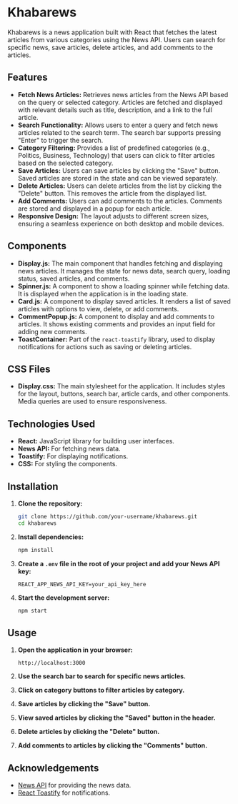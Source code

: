 # Khabarews

Khabarews is a news application built with React that fetches the latest articles from various categories using the News API. Users can search for specific news, save articles, delete articles, and add comments to the articles.

## Features

- **Fetch News Articles:** Retrieves news articles from the News API based on the query or selected category. Articles are fetched and displayed with relevant details such as title, description, and a link to the full article.
- **Search Functionality:** Allows users to enter a query and fetch news articles related to the search term. The search bar supports pressing "Enter" to trigger the search.
- **Category Filtering:** Provides a list of predefined categories (e.g., Politics, Business, Technology) that users can click to filter articles based on the selected category.
- **Save Articles:** Users can save articles by clicking the "Save" button. Saved articles are stored in the state and can be viewed separately.
- **Delete Articles:** Users can delete articles from the list by clicking the "Delete" button. This removes the article from the displayed list.
- **Add Comments:** Users can add comments to the articles. Comments are stored and displayed in a popup for each article.
- **Responsive Design:** The layout adjusts to different screen sizes, ensuring a seamless experience on both desktop and mobile devices.

## Components

- **Display.js:** The main component that handles fetching and displaying news articles. It manages the state for news data, search query, loading status, saved articles, and comments.
- **Spinner.js:** A component to show a loading spinner while fetching data. It is displayed when the application is in the loading state.
- **Card.js:** A component to display saved articles. It renders a list of saved articles with options to view, delete, or add comments.
- **CommentPopup.js:** A component to display and add comments to articles. It shows existing comments and provides an input field for adding new comments.
- **ToastContainer:** Part of the `react-toastify` library, used to display notifications for actions such as saving or deleting articles.

## CSS Files

- **Display.css:** The main stylesheet for the application. It includes styles for the layout, buttons, search bar, article cards, and other components. Media queries are used to ensure responsiveness.

## Technologies Used

- **React:** JavaScript library for building user interfaces.
- **News API:** For fetching news data.
- **Toastify:** For displaying notifications.
- **CSS:** For styling the components.

## Installation

1. **Clone the repository:**

    ```bash
    git clone https://github.com/your-username/khabarews.git
    cd khabarews
    ```

2. **Install dependencies:**

    ```bash
    npm install
    ```

3. **Create a `.env` file in the root of your project and add your News API key:**

    ```env
    REACT_APP_NEWS_API_KEY=your_api_key_here
    ```

4. **Start the development server:**

    ```bash
    npm start
    ```

## Usage

1. **Open the application in your browser:**

    ```
    http://localhost:3000
    ```

2. **Use the search bar to search for specific news articles.**
3. **Click on category buttons to filter articles by category.**
4. **Save articles by clicking the "Save" button.**
5. **View saved articles by clicking the "Saved" button in the header.**
6. **Delete articles by clicking the "Delete" button.**
7. **Add comments to articles by clicking the "Comments" button.**


## Acknowledgements

- [News API](https://newsapi.org/) for providing the news data.
- [React Toastify](https://github.com/fkhadra/react-toastify) for notifications.

